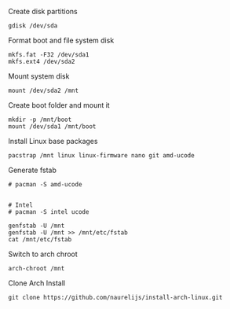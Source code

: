 Create disk partitions
```
gdisk /dev/sda
```

Format boot and file system disk
```
mkfs.fat -F32 /dev/sda1
mkfs.ext4 /dev/sda2
```

Mount system disk
```
mount /dev/sda2 /mnt
```

Create boot folder and mount it
```
mkdir -p /mnt/boot
mount /dev/sda1 /mnt/boot
```

Install Linux base packages
```
pacstrap /mnt linux linux-firmware nano git amd-ucode
```

Generate fstab
```# AMD
# pacman -S amd-ucode


# Intel
# pacman -S intel ucode

genfstab -U /mnt
genfstab -U /mnt >> /mnt/etc/fstab
cat /mnt/etc/fstab
```

Switch to arch chroot
```
arch-chroot /mnt
```

Clone Arch Install
```
git clone https://github.com/naurelijs/install-arch-linux.git
```
